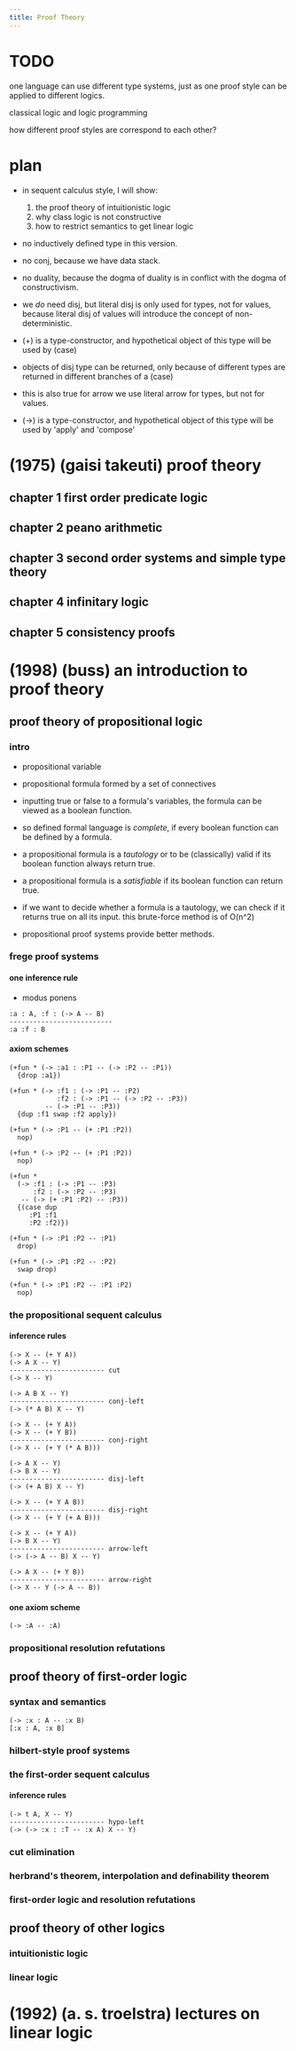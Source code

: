 ```yaml
---
title: Proof Theory
---
```


# TODO

one language can use different type systems,
just as one proof style can be applied to different logics.

classical logic and logic programming

how different proof styles are correspond to each other?

# plan

- in sequent calculus style, I will show:

  1. the proof theory of intuitionistic logic
  2. why class logic is not constructive
  3. how to restrict semantics to get linear logic

- no inductively defined type in this version.

- no conj, because we have data stack.

- no duality,
  because the dogma of duality
  is in conflict with the dogma of constructivism.

- we _do_ need disj,
  but literal disj is only used for types, not for values,
  because literal disj of values
  will introduce the concept of non-deterministic.

- (+) is a type-constructor,
  and hypothetical object of this type
  will be used by (case)

- objects of disj type can be returned,
  only because of different types are returned
  in different branches of a (case)

- this is also true for arrow
  we use literal arrow for types,
  but not for values.

- (->) is a type-constructor,
  and hypothetical object of this type
  will be used by 'apply' and 'compose'

# (1975) (gaisi takeuti) proof theory

## chapter 1 first order predicate logic

## chapter 2 peano arithmetic

## chapter 3 second order systems and simple type theory

## chapter 4 infinitary logic

## chapter 5 consistency proofs

# (1998) (buss) an introduction to proof theory

## proof theory of propositional logic

### intro

- propositional variable

- propositional formula formed by a set of connectives

- inputting true or false
  to a formula's variables,
  the formula can be viewed as a boolean function.

- so defined formal language is *complete*,
  if every boolean function can be defined by a formula.

- a propositional formula is a *tautology*
  or to be (classically) valid
  if its boolean function always return true.

- a propositional formula is a *satisfiable*
  if its boolean function can return true.

- if we want to decide whether a formula
  is a tautology,
  we can check if it returns true on all its input.
  this brute-force method is of O(n^2)

- propositional proof systems provide better methods.

### frege proof systems

#### one inference rule

- modus ponens

``` jojo
:a : A, :f : (-> A -- B)
--------------------------
:a :f : B
```

#### axiom schemes

``` jojo
(+fun * (-> :a1 : :P1 -- (-> :P2 -- :P1))
  {drop :a1})

(+fun * (-> :f1 : (-> :P1 -- :P2)
            :f2 : (-> :P1 -- (-> :P2 -- :P3))
         -- (-> :P1 -- :P3))
  {dup :f1 swap :f2 apply})

(+fun * (-> :P1 -- (+ :P1 :P2))
  nop)

(+fun * (-> :P2 -- (+ :P1 :P2))
  nop)

(+fun *
  (-> :f1 : (-> :P1 -- :P3)
      :f2 : (-> :P2 -- :P3)
   -- (-> (+ :P1 :P2) -- :P3))
  {(case dup
     :P1 :f1
     :P2 :f2)})

(+fun * (-> :P1 :P2 -- :P1)
  drop)

(+fun * (-> :P1 :P2 -- :P2)
  swap drop)

(+fun * (-> :P1 :P2 -- :P1 :P2)
  nop)
```

### the propositional sequent calculus

#### inference rules

``` jojo
(-> X -- (+ Y A))
(-> A X -- Y)
------------------------ cut
(-> X -- Y)

(-> A B X -- Y)
------------------------ conj-left
(-> (* A B) X -- Y)

(-> X -- (+ Y A))
(-> X -- (+ Y B))
------------------------ conj-right
(-> X -- (+ Y (* A B)))

(-> A X -- Y)
(-> B X -- Y)
------------------------ disj-left
(-> (+ A B) X -- Y)

(-> X -- (+ Y A B))
------------------------ disj-right
(-> X -- (+ Y (+ A B)))

(-> X -- (+ Y A))
(-> B X -- Y)
------------------------ arrow-left
(-> (-> A -- B) X -- Y)

(-> A X -- (+ Y B))
------------------------ arrow-right
(-> X -- Y (-> A -- B))
```

#### one axiom scheme

``` jojo
(-> :A -- :A)
```

### propositional resolution refutations

## proof theory of first-order logic

### syntax and semantics

``` jojo
(-> :x : A -- :x B)
[:x : A, :x B]
```

### hilbert-style proof systems

### the first-order sequent calculus

#### inference rules

``` jojo
(-> t A, X -- Y)
------------------------ hypo-left
(-> (-> :x : :T -- :x A) X -- Y)
```

### cut elimination

### herbrand's theorem, interpolation and definability theorem

### first-order logic and resolution refutations

## proof theory of other logics

### intuitionistic logic

### linear logic

# (1992) (a. s. troelstra) lectures on linear logic
